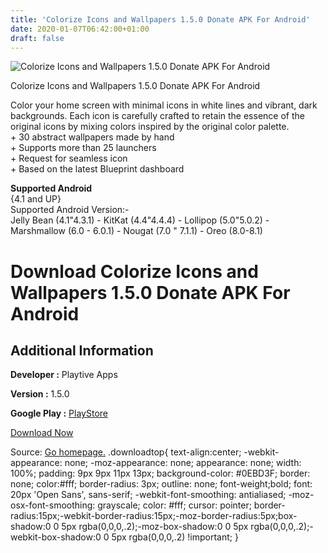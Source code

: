 ```yaml
---
title: 'Colorize Icons and Wallpapers 1.5.0 Donate APK For Android'
date: 2020-01-07T06:42:00+01:00
draft: false
---
```


![Colorize Icons and Wallpapers 1.5.0 Donate APK For Android](https://i1.wp.com/apkhome.net/wp-content/uploads/2018/12/Colorize-Icons-and-Wallpapers-1.5.0.png "Colorize Icons and Wallpapers 1.5.0 Donate APK For Android")

  

Colorize Icons and Wallpapers 1.5.0 Donate APK For Android

Color your home screen with minimal icons in white lines and vibrant, dark backgrounds. Each icon is carefully crafted to retain the essence of the original icons by mixing colors inspired by the original color palette.  
\+ 30 abstract wallpapers made by hand  
\+ Supports more than 25 launchers  
\+ Request for seamless icon  
\+ Based on the latest Blueprint dashboard

**Supported Android**  
{4.1 and UP}  
Supported Android Version:-  
Jelly Bean (4.1"4.3.1) - KitKat (4.4"4.4.4) - Lollipop (5.0"5.0.2) - Marshmallow (6.0 - 6.0.1) - Nougat (7.0 " 7.1.1) - Oreo (8.0-8.1)

Download Colorize Icons and Wallpapers 1.5.0 Donate APK For Android
===================================================================

Additional Information
----------------------

**Developer :** Playtive Apps

**Version :** 1.5.0

**Google Play :** [PlayStore](https://play.google.com/store/apps/details?id=com.playtiveapps.colorize)

  

[Download Now](https://store4app.co/post/colorize-icons-and-wallpapers-1-5-0-donate-apk-for-android_1573671872)

  
Source: [Go homepage.](https://store4app.co/post/colorize-icons-and-wallpapers-1-5-0-donate-apk-for-android_1573671872) .downloadtop{ text-align:center; -webkit-appearance: none; -moz-appearance: none; appearance: none; width: 100%; padding: 9px 9px 11px 13px; background-color: #0EBD3F; border: none; color:#fff; border-radius: 3px; outline: none; font-weight;bold; font: 20px 'Open Sans', sans-serif; -webkit-font-smoothing: antialiased; -moz-osx-font-smoothing: grayscale; color: #fff; cursor: pointer; border-radius:15px;-webkit-border-radius:15px;-moz-border-radius:5px;box-shadow:0 0 5px rgba(0,0,0,.2);-moz-box-shadow:0 0 5px rgba(0,0,0,.2);-webkit-box-shadow:0 0 5px rgba(0,0,0,.2) !important; }